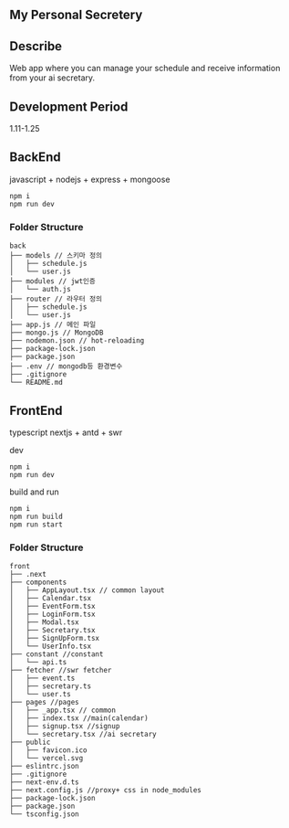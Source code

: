 ## My Personal Secretery

## Describe

Web app where you can manage your schedule and receive information from your ai secretary.

## Development Period

1.11-1.25

## BackEnd

javascript + nodejs + express + mongoose

```
npm i
npm run dev
```

### Folder Structure

```
back
├── models // 스키마 정의
│   ├── schedule.js
│   └── user.js
├── modules // jwt인증
│   └── auth.js
├── router // 라우터 정의
│   ├── schedule.js
│   └── user.js
├── app.js // 메인 파일
├── mongo.js // MongoDB
├── nodemon.json // hot-reloading
├── package-lock.json
├── package.json
├── .env // mongodb등 환경변수
├── .gitignore
└── README.md
```

## FrontEnd

typescript nextjs + antd + swr

dev

```
npm i
npm run dev
```

build and run

```
npm i
npm run build
npm run start
```

### Folder Structure

```
front
├── .next
├── components
│   ├── AppLayout.tsx // common layout
│   ├── Calendar.tsx
│   ├── EventForm.tsx
│   ├── LoginForm.tsx
│   ├── Modal.tsx
│   ├── Secretary.tsx
│   ├── SignUpForm.tsx
│   └── UserInfo.tsx
├── constant //constant
│   └── api.ts
├── fetcher //swr fetcher
│   ├── event.ts
│   ├── secretary.ts
│   └── user.ts
├── pages //pages
│   ├── _app.tsx // common
│   ├── index.tsx //main(calendar)
│   ├── signup.tsx //signup
│   └── secretary.tsx //ai secretary
├── public
│   ├── favicon.ico
│   └── vercel.svg
├── eslintrc.json
├── .gitignore
├── next-env.d.ts
├── next.config.js //proxy+ css in node_modules
├── package-lock.json
├── package.json
└── tsconfig.json
```
